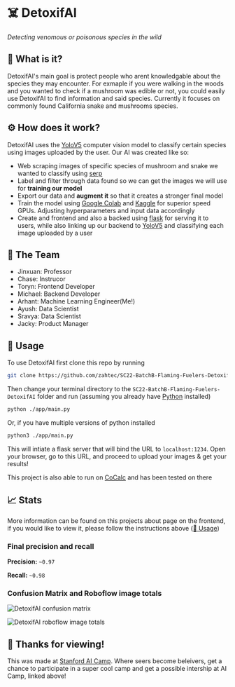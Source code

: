 # ☠️ DetoxifAI

_Detecting venomous or poisonous species in the wild_

## 👀 What is it?

DetoxifAI's main goal is protect people who arent knowledgable about the species they may encounter. For exmaple if you were walking in the woods and you wanted to check if a mushroom was edible or not, you could easily use DetoxifAI to find information and said species. Currently it focuses on commonly found California snake and mushrooms species.

## ⚙️ How does it work?

DetoxifAI uses the [YoloV5](https://github.com/ultralytics/yolov5) computer vision model to classify certain species using images uploaded by the user. Our AI was created like so:

-   Web scraping images of specific species of mushroom and snake we wanted to classify using [serp](https://serpapi.com)
-   Label and filter through data found so we can get the images we will use for **training our model**
-   Export our data and **augment it** so that it creates a stronger final model
-   Train the model using [Google Colab](https://colab.research.google.com) and [Kaggle](https://www.kaggle.com) for superior speed GPUs. Adjusting hyperparameters and input data accordingly
-   Create and frontend and also a backed using [flask](https://flask.palletsprojects.com) for serving it to users, while also linking up our backend to [YoloV5](https://github.com/ultralytics/yolov5) and classifying each image uploaded by a user

## 👏 The Team

-   Jinxuan: Professor
-   Chase: Instrucor
-   Toryn: Frontend Developer
-   Michael: Backend Developer
-   Arhant: Machine Learning Engineer(Me!)
-   Ayush: Data Scientist
-   Sravya: Data Scientist
-   Jacky: Product Manager

## 🚀 Usage

To use DetoxifAI first clone this repo by running

```sh
git clone https://github.com/zahtec/SC22-BatchB-Flaming-Fuelers-DetoxifAI.git
```

Then change your terminal directory to the `SC22-BatchB-Flaming-Fuelers-DetoxifAI` folder and run (assuming you already have [Python](https://www.python.org/) installed)

```sh
python ./app/main.py
```

Or, if you have multiple versions of python installed

```sh
python3 ./app/main.py
```

This will intiate a flask server that will bind the URL to `localhost:1234`. Open your browser, go to this URL, and proceed to upload your images & get your results!

This project is also able to run on [CoCalc](https://cocalc.com/) and has been tested on there

## 📈 Stats

More information can be found on this projects about page on the frontend, if you would like to view it, please follow the instructions above ([🚀 Usage](#-usage))

### Final precision and recall

**Precision:** `~0.97`

**Recall:** `~0.98`

### Confusion Matrix and Roboflow image totals

![DetoxifAI confusion matrix](https://raw.githubusercontent.com/zahtec/SC22-BatchB-Flaming-Fuelers-DetoxifAI/main/app/static/images/confusion.png)

![DetoxifAI roboflow image totals](https://raw.githubusercontent.com/zahtec/SC22-BatchB-Flaming-Fuelers-DetoxifAI/main/app/static/images/dataset.png)

## 🙂 Thanks for viewing!

This was made at [Stanford AI Camp](https://www.ai-camp.org). Where seers become beleivers, get a chance to participate in a super cool camp and get a possible intership at AI Camp, linked above!
